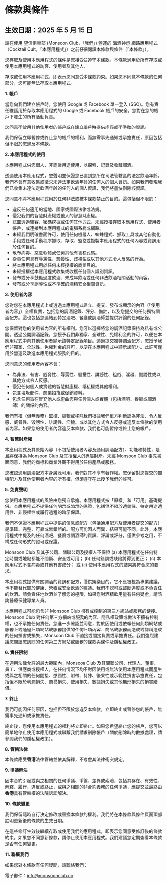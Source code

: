 # 條款與條件

## 生效日期：2025 年 5 月 15 日

請在使用 望信俱樂部 (Monsoon Club，「我們」) 營運的 溝酒神燈 網路應用程式（Cocktail Cult，「本應用程式」）之前仔細閱讀本條款與條件（「本條款」）。

您存取及使用本應用程式的條件是您接受並遵守本條款。本條款適用於所有存取或使用本應用程式的訪客、使用者及其他人。

存取或使用本應用程式，即表示您同意受本條款約束。如果您不同意本條款的任何部分，您可能無法存取本應用程式。

**1. 帳戶**

當您向我們建立帳戶時，您使用 Google 或 Facebook 單一登入 (SSO)。您有責任維護用於存取本應用程式的 Google 或 Facebook 帳戶的安全。您對在您的帳戶下發生的所有活動負責。

您同意不使用其他使用者的帳戶或在建立帳戶時提供虛假或不準確的資訊。

我們保留立即暫停或終止您的帳戶的權利，而無需事先通知或承擔責任，原因包括但不限於您違反本條款。

**2. 本應用程式的使用**

本應用程式供您個人、非商業用途使用，以探索、記錄及收藏調酒。

透過使用本應用程式，您聲明並保證您已達到您所在司法管轄區的法定飲酒年齡。我們不會有意收集或徵求未達法定飲酒年齡的任何人的個人資訊。如果我們發現我們已收集未達法定飲酒年齡的任何人的個人資訊，我們將盡快刪除該資訊。

您同意不將本應用程式用於任何非法或被本條款禁止的目的。這包括但不限於：

* 違反任何適用的當地、國家或國際法律或法規。
* 侵犯我們的智慧財產權或他人的智慧財產權。
* 試圖透過駭客、密碼挖掘或任何其他方式，未經授權存取本應用程式、使用者帳戶，或連接到本應用程式的電腦系統或網路。
* 未經我們明確書面許可，使用任何機器人、蜘蛛程式、抓取工具或其他自動化手段或任何手動程序抓取、存取、監控或複製本應用程式的任何內容或資訊用於任何目的。
* 散布病毒、惡意軟體或任何其他有害程式碼。
* 從事任何具有辱罵性、騷擾性、歧視性或以其他方式令人反感的行為。
* 將本應用程式用於任何未經授權的商業目的。
* 未經授權從本應用程式收集或收穫任何個人識別資訊。
* 發布或分享鼓勵過度飲酒、未成年飲酒或任何非法飲酒相關活動的內容。
* 發布或分享誤導性或不準確的酒精安全相關資訊。

**3. 使用者內容**

您對您在本應用程式上或透過本應用程式建立、提交、發布或顯示的內容（「使用者內容」）全權負責，包括您的調酒記錄、評分、備註，以及您提交的任何獨特調酒配方。這也包括您連結到特定酒吧、餐廳或調酒師並提供評論的任何記錄。

您保留對您的使用者內容的所有權利。您可以選擇將您的調酒記錄保持為私有或公開。透過公開調酒記錄，您授予我們非獨家、全球性、免權利金的許可，以便在本應用程式中向其他使用者顯示該特定記錄項目。透過提交獨特調酒配方，您授予我們非獨家、全球性、免權利金的許可，以便在本應用程式中顯示該配方。此許可僅用於營運及改進本應用程式服務的目的。

您同意您的使用者內容不會：

* 為非法、有害、威脅性、辱罵性、騷擾性、誹謗性、粗俗、淫穢、毀謗性或以其他方式令人反感。
* 侵犯任何個人或實體的智慧財產權、隱私權或其他權利。
* 包含垃圾郵件、商業招攬或促銷資料。
* 包含任何旨在冒充他人或歪曲您與任何個人或實體（包括酒吧、餐廳或調酒師）的關係的內容。

我們有權（但無義務）監控、編輯或移除我們根據我們單方判斷認為非法、令人反感、威脅性、毀謗性、誹謗性、淫穢、或以其他方式令人反感或違反本條款的使用者內容。如果您的使用者內容違反本條款，我們也可能暫停或終止您的帳戶。

**4. 智慧財產權**

本應用程式及其原始內容（不包括使用者內容及通用調酒配方）、功能和特性，是且將保持為 Monsoon Club 及其授權人的專屬財產。未經 Monsoon Club 事先書面同意，我們的商標和商業外觀不得用於任何產品或服務。

您確認通用調酒配方本身廣泛可用，我們對其不享有著作權。您保留對您提交的獨特配方及其他使用者內容的所有權，但須遵守在此授予我們的許可。

**5. 免責聲明**

您使用本應用程式的風險由您獨自承擔。本應用程式按「原樣」和「可用」基礎提供。本應用程式不提供任何明示或暗示的保證，包括但不限於適銷性、特定用途適用性、非侵權性或履行過程的暗示保證。

我們不保證本應用程式中提供的信息或配方（包括通用配方及使用者提交的配方）是準確、完整、可靠或無錯誤的。配方可能因人而異，結果可能不同。此外，本應用程式中提及的任何酒吧、餐廳或調酒師的資訊、評論或評分，僅供參考之用，不構成任何形式的認可或保證。

Monsoon Club 及其子公司、關聯公司及授權人不保證 (a) 本應用程式在任何特定時間或地點都能不間斷、安全或可用； (b) 任何錯誤或缺陷將得到更正； (c) 本應用程式不含病毒或其他有害成分； 或 (d) 使用本應用程式的結果將符合您的要求。

本應用程式提供有關調酒的資訊和配方，僅供娛樂目的。它不應被視為專業建議，也不能替代關於健康、營養或安全飲酒的建議。我們不認可或鼓勵過度或不負責任的飲酒。請負責任地飲酒並了解您的極限。如果您對酒精飲用量有任何疑慮，請諮詢醫療保健專業人員。

本應用程式可能包含非 Monsoon Club 擁有或控制的第三方網站或服務的鏈接。Monsoon Club 對任何第三方網站或服務的內容、隱私權政策或做法不擁有控制權，也不承擔任何責任。您進一步確認並同意，對於因使用或依賴任何此類網站或服務上或通過此類網站或服務提供的任何此類內容、商品或服務而造成或據稱造成的任何損害或損失，Monsoon Club 不直接或間接負責或承擔責任。我們強烈建議您閱讀您訪問的任何第三方網站或服務的條款與條件及隱私權政策。

**6. 責任限制**

在適用法律允許的最大範圍內，Monsoon Club 及其關聯公司、代理人、董事、員工、供應商或授權人，在任何情況下均不對因使用或無法使用本應用程式而產生或與之相關的任何間接、懲罰性、附帶、特殊、後果性或示範性損害承擔責任，包括但不限於利潤損失、商譽損失、使用損失、數據損失或其他無形損失的損害賠償。

**7. 終止**

我們可能因任何原因，包括但不限於您違反本條款，立即終止或暫停您的帳戶，無需事先通知或承擔責任。

終止後，您使用本應用程式的權利將立即終止。如果您希望終止您的帳戶，您可以簡單地停止使用本應用程式或聯繫我們請求刪除帳戶（關於刪除時的數據處理，請參閱我們的隱私權政策）。

**8. 管轄法律**

本條款應受**香港**法律管轄並依其解釋，不考慮其法律衝突規定。

**9. 爭議解決**

因本合約引起或與之相關的任何爭議、爭論、差異或索賠，包括其存在、有效性、解釋、履行、違反或終止，或與之相關的非合約義務的任何爭議，應提交並最終由**香港**具有管轄權的法院訴訟解決。

**10. 條款變更**

我們保留隨時自行決定修改或替換本條款的權利。我們將在本條款與條件頁面頂部註明更新後的條款的生效日期。

在這些修訂生效後繼續存取或使用我們的應用程式，即表示您同意受修訂後的條款約束。如果您不同意新條款，請停止使用本應用程式。我們建議您定期查看本條款是否有任何變更。

**11. 聯繫我們**

如果您對本條款有任何疑問，請聯絡我們：

電子郵件：info@monsoonclub.co

